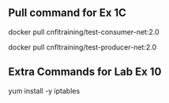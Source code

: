 ## Pull command for Ex 1C

docker pull cnfltraining/test-consumer-net:2.0

docker pull cnfltraining/test-producer-net:2.0

## Extra Commands for Lab Ex 10

yum install -y iptables
